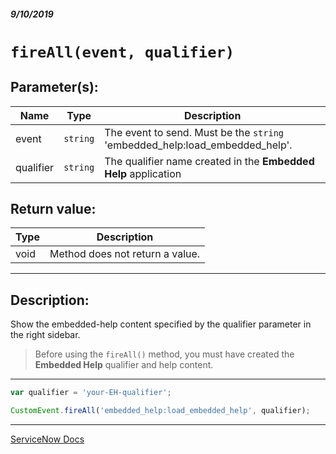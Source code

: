 ##### 9/10/2019
# `fireAll(event, qualifier)`

## Parameter(s):
| Name | Type | Description |
|---|---|---|
| event | `string` | The event to send.  Must be the `string` 'embedded_help:load_embedded_help'. |
| qualifier | `string` | The qualifier name created in the **Embedded Help** application |

## Return value:
| Type | Description |
|---|---|
| void | Method does not return a value. |

---

## Description:
Show the embedded-help content specified by the qualifier parameter in the right sidebar.

  > Before using the `fireAll()` method, you must have created the **Embedded Help** qualifier and help content.

---

```js
var qualifier = 'your-EH-qualifier';

CustomEvent.fireAll('embedded_help:load_embedded_help', qualifier);
```

---

[ServiceNow Docs](https://developer.servicenow.com/app.do#!/api_doc?v=madrid&id=CSTE-fireAll_S_S)